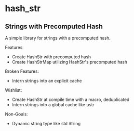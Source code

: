 hash_str
========

## Strings with Precomputed Hash

A simple library for strings with a precomputed hash.

Features:
- Create HashStr with precomputed hash
- Create HashStrMap utilizing HashStr's precomputed hash

Broken Features:
- Intern strings into an explicit cache

Wishlist:
- Create HashStr at compile time with a macro, deduplicated
- Intern strings into a global cache like ustr

Non-Goals:
- Dynamic string type like std String
